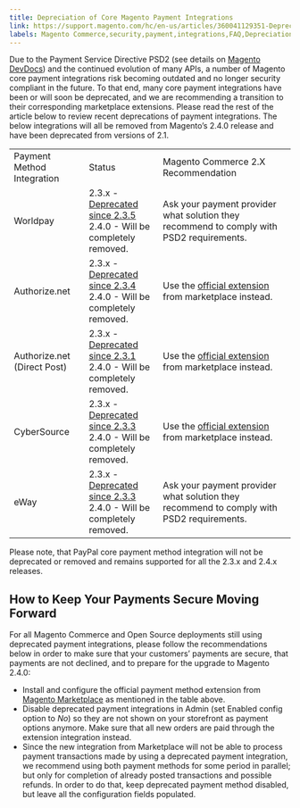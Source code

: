 ```yaml
---
title: Depreciation of Core Magento Payment Integrations
link: https://support.magento.com/hc/en-us/articles/360041129351-Depreciation-of-Core-Magento-Payment-Integrations
labels: Magento Commerce,security,payment,integrations,FAQ,Depreciation of Core Magento Payment Integrations,PSD2,worldpay,eway,marketplace,2.3.5,extensions,2.3.1,2.x.x,2.3.4,2.3.3,Authorize.Net,CyberSource
---
```


Due to the Payment Service Directive PSD2 (see details on [Magento DevDocs](https://docs.magento.com/m2/ee/user_guide/stores/compliance-payment-services-directive.html?utm_source=marketo&amp;utm_medium=email&amp;utm_campaign=191107-PR-DM-233-Customer-Launch-Support&amp;mkt_tok=eyJpIjoiTWpVNE1HSTNORGhoTlRZMCIsInQiOiJjZSs2SG5Ic1Y1K0tIZ2MzZEl3T1hRamdGbXplOUFIUlErUGZlSlhzbWk5WE9RVGdrU3h2QTVRNnBvaE83Vjl4V2VLM0lCMzVcL1FlYVJuVlJTRzBLTENQU2x2UXJRZEpPQ0pNSHRmMFlYb1IxVk91ZWg2czNiUHRNeXM5MStTbGsifQ%3D%3D)) and the continued evolution of many APIs, a number of Magento core payment integrations risk becoming outdated and no longer security compliant in the future. To that end, many core payment integrations have been or will soon be deprecated, and we are recommending a transition to their corresponding marketplace extensions. Please read the rest of the article below to review recent deprecations of payment integrations. The below integrations will all be removed from Magento’s 2.4.0 release and have been deprecated from versions of 2.1. <table>
<tbody>
<tr>
<td>Payment Method Integration</td>
<td>Status</td>
<td>Magento Commerce 2.X Recommendation</td>
</tr>
<tr>
<td>Worldpay</td>
<td>2.3.x - <a href="https://docs.magento.com/m2/ee/user_guide/payment/worldpay.html">Deprecated since 2.3.5</a><br/> 2.4.0 - Will be completely removed.</td>
<td>Ask your payment provider what solution they recommend to comply with PSD2 requirements.</td>
</tr>
<tr>
<td>Authorize.net</td>
<td>2.3.x - <a href="https://docs.magento.com/m2/ee/user_guide/payment/authorize-net.html">Deprecated since 2.3.4</a><br/> 2.4.0 - Will be completely removed.</td>
<td>Use the <a href="https://marketplace.magento.com/authorizenet-magento-module-authorizenet.html">official extension</a> from marketplace instead.</td>
</tr>
<tr>
<td>Authorize.net (Direct Post)</td>
<td>2.3.x - <a href="https://docs.magento.com/m2/ee/user_guide/payment/authorize-net-direct-post.html">Deprecated since 2.3.1</a><br/> 2.4.0 - Will be completely removed.</td>
<td>Use the <a href="https://marketplace.magento.com/authorizenet-magento-module-authorizenet.html">official extension</a> from marketplace instead.</td>
</tr>
<tr>
<td>CyberSource</td>
<td>2.3.x - <a href="https://docs.magento.com/m2/ee/user_guide/payment/cybersource.html">Deprecated since 2.3.3</a><br/> 2.4.0 - Will be completely removed.</td>
<td>Use the <a href="https://marketplace.magento.com/cybersource-global-payment-management.html">official extension</a> from marketplace instead.</td>
</tr>
<tr>
<td>eWay</td>
<td>2.3.x - <a href="https://docs.magento.com/m2/ee/user_guide/payment/eway.html">Deprecated since 2.3.3</a><br/> 2.4.0 - Will be completely removed.</td>
<td>Ask your payment provider what solution they recommend to comply with PSD2 requirements.</td>
</tr>
</tbody>
</table>

  
 Please note, that PayPal core payment method integration will not be deprecated or removed and remains supported for all the 2.3.x and 2.4.x releases.

## How to Keep Your Payments Secure Moving Forward

For all Magento Commerce and Open Source deployments still using deprecated payment integrations, please follow the recommendations below in order to make sure that your customers’ payments are secure, that payments are not declined, and to prepare for the upgrade to Magento 2.4.0:

* Install and configure the official payment method extension from [Magento Marketplace](https://marketplace.magento.com/extensions/payments-security/payment-integration.html?_ga=2.108129217.2105547619.1564067043-238341041.1564067043) as mentioned in the table above.
* Disable deprecated payment integrations in Admin (set Enabled config option to _No_) so they are not shown on your storefront as payment options anymore. Make sure that all new orders are paid through the extension integration instead.
* Since the new integration from Marketplace will not be able to process payment transactions made by using a deprecated payment integration, we recommend using both payment methods for some period in parallel; but only for completion of already posted transactions and possible refunds. In order to do that, keep deprecated payment method disabled, but leave all the configuration fields populated.